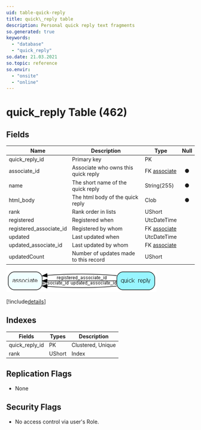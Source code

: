 ```yaml
---
uid: table-quick-reply
title: quick\_reply table
description: Personal quick reply text fragments
so.generated: true
keywords:
  - "database"
  - "quick_reply"
so.date: 21.03.2021
so.topic: reference
so.envir:
  - "onsite"
  - "online"
---
```


# quick\_reply Table (462)

## Fields

| Name | Description | Type | Null |
|------|-------------|------|:----:|
|quick\_reply\_id|Primary key|PK| |
|associate\_id|Associate who owns this quick reply|FK [associate](associate.md)|&#x25CF;|
|name|The short name of the quick reply|String(255)|&#x25CF;|
|html\_body|The html body of the quick reply|Clob|&#x25CF;|
|rank|Rank order in lists|UShort| |
|registered|Registered when|UtcDateTime| |
|registered\_associate\_id|Registered by whom|FK [associate](associate.md)| |
|updated|Last updated when|UtcDateTime| |
|updated\_associate\_id|Last updated by whom|FK [associate](associate.md)| |
|updatedCount|Number of updates made to this record|UShort| |


![quick_reply table relationship diagram](./media/quick_reply.png)

[!include[details](./includes/quick-reply.md)]

## Indexes

| Fields | Types | Description |
|--------|-------|-------------|
|quick\_reply\_id |PK |Clustered, Unique |
|rank |UShort |Index |

## Replication Flags

* None

## Security Flags

* No access control via user's Role.

